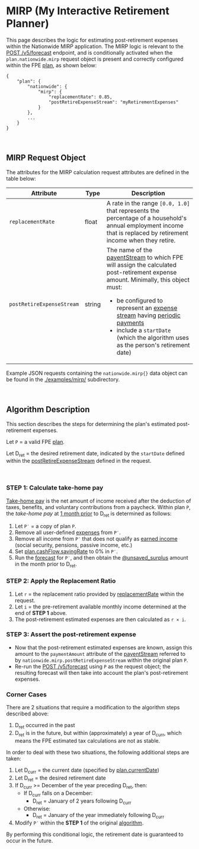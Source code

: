 # MIRP (My Interactive Retirement Planner)

This page describes the logic for estimating post-retirement expenses within the Nationwide MIRP application.  The MIRP logic is relevant to the [POST /v5/forecast](../README.md#post-v5forecast) endpoint, and is conditionally activated when the `plan.nationwide.mirp` request object is present and correctly configured within the FPE [plan](../datatypes.md#plan), as shown below:

```
{
    "plan": {
        "nationwide": {
            "mirp": {
                "replacementRate": 0.85,
                "postRetireExpenseStream": "myRetirementExpenses"
            }
        },
        ...
    }
}
```

<br/>

## MIRP Request Object

The attributes for the MIRP calculation request attributes are defined in the table below:

| Attribute  | Type | Description |
| ---------- | ---- | ----------- |
| `replacementRate` | float | A rate in the range `[0.0, 1.0]` that represents the percentage of a household's annual employment income that is replaced by retirement income when they retire. |
| `postRetireExpenseStream` | string | The name of the [payentStream](../datatypes.md#paymentstream) to which FPE will assign the calculated post-retirement expense amount.  Minimally, this object must:<ul><li>be configured to represent an [expense stream](../terms.md#expense-stream) having [periodic payments](../terms.md#periodic-payment)<li>include a `startDate` (which the algorithm uses as the person's retirement date)</ul> |

Example JSON requests containing the `nationwide.mirp{}` data object can be found in the [./examples/mirp/](./examples/mirp/) subdirectory.

<br/>

## Algorithm Description

This section describes the steps for determining the plan's estimated post-retirement expenses.

Let `P` = a valid FPE [plan](../datatypes.md#plan).

Let D<sub>ret</sub> = the desired retirement date, indicated by the `startDate` defined within the [postRetireExpenseStream](#mirp-request-object) defined in the request.

<br/>

### **STEP 1**: Calculate take-home pay

[Take-home pay](https://www.investopedia.com/terms/t/take-home-pay.asp) is the net amount of income received after the deduction of taxes, benefits, and voluntary contributions from a paycheck.  Within plan `P`, the _take-home pay_ at <u>1 month prior</u> to D<sub>ret</sub> is determined as follows:

1. Let `P′` = a copy of plan `P`.
1. Remove all user-defined [expenses](../terms.md#expense-stream) from `P′`.
1. Remove all income from `P′` that does not qualify as [earned income](https://www.investopedia.com/terms/e/earnedincome.asp) (social security, pensions, passive income, etc.)
1. Set [plan.cashFlow.savingRate](../datatypes.md#cashflow) to 0% in `P′`.
1. Run the [forecast](h../README.md#post-v5forecast) for `P′`, and then obtain the [@unsaved_surplus](../output_streams.md#paymentstream-projections) amount in the month prior to D<sub>ret</sub>.


### **STEP 2**: Apply the Replacement Ratio

1. Let `r` = the replacement ratio provided by [replacementRate](#mirp-request-object) within the request.
1. Let `i` = the pre-retirement available monthly income determined at the end of **STEP 1** above.
1. The post-retirement estimated expenses are then calculated as `r × i`.

### **STEP 3**: Assert the post-retirement expense

- Now that the post-retirement estimated expenses are known, assign this amount to the `paymentAmount` attribute of the [payentStream](../datatypes.md#paymentstream) referred to by `nationwide.mirp.postRetireExpenseStream` within the original plan `P`.
- Re-run the [POST /v5/forecast](../README.md#post-v5forecast) using `P` as the request object; the resulting forecast will then take into account the plan's post-retirement expenses.

### Corner Cases

There are 2 situations that require a modification to the algorithm steps described above:

1. D<sub>ret</sub> occurred in the past
2. D<sub>ret</sub> is in the future, but within (approximately) a year of D<sub>curr</sub>, which means the FPE estimated tax calculations are not as stable.

In order to deal with these two situations, the following additional steps are taken:

1. Let D<sub>curr</sub> = the current date (specified by [plan.currentDate](../datatypes.md#plan))
1. Let D<sub>ret</sub> = the desired retirement date
1. If D<sub>curr</sub> >= December of the year preceding D<sub>ret</sub>, then:
    - If D<sub>curr</sub> falls on a December:
        - D<sub>ret</sub> = January of 2 years following D<sub>curr</sub>
   - Otherwise:
        - D<sub>ret</sub> = January of the year immediately following D<sub>curr</sub>
1. Modify `P′` within the **STEP 1** of the original [algorithm](#algorithm-description).

By performing this conditional logic, the retirement date is guaranteed to occur in the future.
